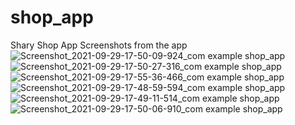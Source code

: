 # shop_app

Shary Shop App
Screenshots from the app
![Screenshot_2021-09-29-17-50-09-924_com example shop_app](https://user-images.githubusercontent.com/50079573/135328042-6742c756-e385-4ff8-98ed-09bd2084fe02.jpg)
![Screenshot_2021-09-29-17-50-27-316_com example shop_app](https://user-images.githubusercontent.com/50079573/135328054-a53cee82-b4d2-443c-a059-da8ed4f4bcf5.jpg)
![Screenshot_2021-09-29-17-55-36-466_com example shop_app](https://user-images.githubusercontent.com/50079573/135328057-4a474a22-cef3-42db-9fde-d0f845c31fa1.jpg)
![Screenshot_2021-09-29-17-48-59-594_com example shop_app](https://user-images.githubusercontent.com/50079573/135328063-9c5cc670-9c30-43a3-8047-ced581155f7e.jpg)
![Screenshot_2021-09-29-17-49-11-514_com example shop_app](https://user-images.githubusercontent.com/50079573/135328071-61565a25-0ed6-40ba-ae2c-c321a05a5c75.jpg)
![Screenshot_2021-09-29-17-50-06-910_com example shop_app](https://user-images.githubusercontent.com/50079573/135328077-d6fcaa43-0686-4186-a7ab-3d4e3b6a1262.jpg)
